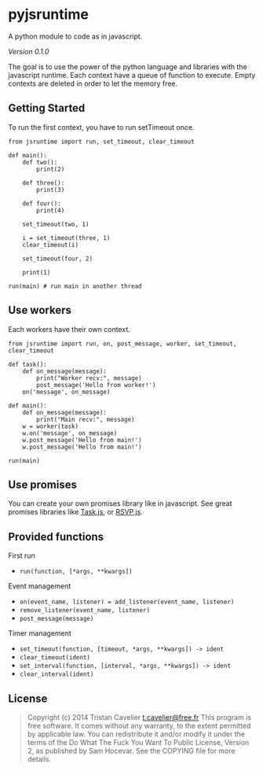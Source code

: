 # pyjsruntime

A python module to code as in javascript.

*Version 0.1.0*

The goal is to use the power of the python language and libraries with the
javascript runtime. Each context have a queue of function to execute. Empty
contexts are deleted in order to let the memory free.

## Getting Started

To run the first context, you have to run setTimeout once.

    from jsruntime import run, set_timeout, clear_timeout

    def main():
        def two():
            print(2)

        def three():
            print(3)

        def four():
            print(4)

        set_timeout(two, 1)

        i = set_timeout(three, 1)
        clear_timeout(i)

        set_timeout(four, 2)

        print(1)

    run(main) # run main in another thread

## Use workers

Each workers have their own context.

    from jsruntime import run, on, post_message, worker, set_timeout, clear_timeout

    def task():
        def on_message(message):
            print("Worker recv:", message)
            post_message('Hello from worker!')
        on('message', on_message)

    def main():
        def on_message(message):
            print("Main recv:", message)
        w = worker(task)
        w.on('message', on_message)
        w.post_message('Hello from main!')
        w.post_message('Hello from main!')

    run(main)

## Use promises

You can create your own promises library like in javascript. See great promises
libraries like [Task.js](http://taskjs.org/), or
[RSVP.js](https://github.com/tildeio/rsvp.js).

## Provided functions

First run

- `run(function, [*args, **kwargs])`

Event management

- `on(event_name, listener) = add_listener(event_name, listener)`
- `remove_listener(event_name, listener)`
- `post_message(message)`

Timer management

- `set_timeout(function, [timeout, *args, **kwargs]) -> ident`
- `clear_timeout(ident)`
- `set_interval(function, [interval, *args, **kwargs]) -> ident`
- `clear_interval(ident)`

## License

> Copyright (c) 2014 Tristan Cavelier <t.cavelier@free.fr>
> This program is free software. It comes without any warranty, to
> the extent permitted by applicable law. You can redistribute it
> and/or modify it under the terms of the Do What The Fuck You Want
> To Public License, Version 2, as published by Sam Hocevar. See
> the COPYING file for more details.

